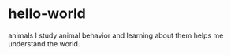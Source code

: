 # hello-world
animals 
I study animal behavior and learning about them helps me understand the world.  
